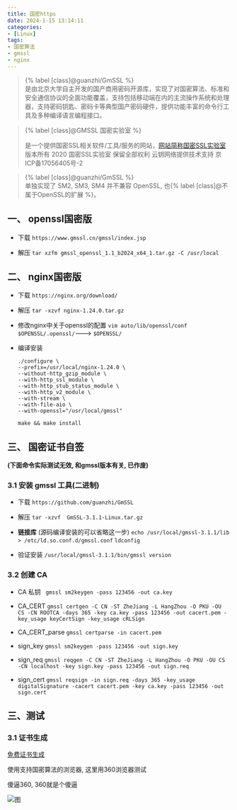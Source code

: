 ```yaml
---
title: 国密https
date: 2024-1-15 13:14:11
categories: 
- [Linux]
tags: 
- 国密算法
- gmssl
- nginx
---
```



> {% label [class]@guanzhi/GmSSL  %}  
> 是由北京大学自主开发的国产商用密码开源库，实现了对国密算法、标准和安全通信协议的全面功能覆盖，支持包括移动端在内的主流操作系统和处理器，支持密码钥匙、密码卡等典型国产密码硬件，提供功能丰富的命令行工具及多种编译语言编程接口。



> {% label [class]@GMSSL 国密实验室  %}  
> 
> 是一个提供国密SSL相关软件/工具/服务的网站，[网站简称国密SSL实验室](https://www.gmssl.cn/gmssl/index.jsp) 版本所有 2020 国密SSL实验室 保留全部权利 云钥网络提供技术支持 京ICP备17056405号-2



> {% label [class]@guanzhi/GmSSL  %}  
> 单独实现了 SM2, SM3, SM4 并不兼容 OpenSSL, 也{% label [class]@不属于OpenSSL的扩展  %}。 



## 一、 openssl国密版

- 下载
  ```https://www.gmssl.cn/gmssl/index.jsp```

- 解压
  ``` tar xzfm gmssl_openssl_1.1_b2024_x64_1.tar.gz -C /usr/local ```

## 二、 nginx国密版

- 下载
  ``` https://nginx.org/download/ ```

- 解压
  ``` tar -xzvf nginx-1.24.0.tar.gz ```

- 修改nginx中关于openssl的配置
  ``` vim auto/lib/openssl/conf ```
  ``` $OPENSSL/.openssl/ ```---> ``` $OPENSSL/ ```

- 编译安装
  ``` shell
  ./configure \
  --prefix=/usr/local/nginx-1.24.0 \
  --without-http_gzip_module \
  --with-http_ssl_module \
  --with-http_stub_status_module \
  --with-http_v2_module \
  --with-stream \
  --with-file-aio \
  --with-openssl="/usr/local/gmssl"
  ```

  ``` make && make install ```


## 三、 国密证书自签

**(下面命令实际测试无效, 和gmssl版本有关, 已作废)**


### 3.1 安装 gmssl 工具(二进制)

- 下载
  ``` https://github.com/guanzhi/GmSSL ```

- 解压
  ``` tar -xzvf  GmSSL-3.1.1-Linux.tar.gz  ```

- **链接库** (源码编译安装的可以省略这一步)
  ``` echo /usr/local/gmssl-3.1.1/lib > /etc/ld.so.conf.d/gmssl.conf ```
  ``` ldconfig ```

- 验证安装
  ``` /usr/local/gmssl-3.1.1/bin/gmssl version ```

### 3.2 创建 CA

- CA 私钥
  ```  gmssl sm2keygen -pass 123456 -out ca.key ```


- CA_CERT
  ``` gmssl certgen -C CN -ST ZheJiang -L HangZhou -O PKU -OU CS -CN ROOTCA -days 365 -key ca.key -pass 123456 -out cacert.pem -key_usage keyCertSign -key_usage cRLSign ```


- CA_CERT_parse
``` gmssl certparse -in cacert.pem ```


- sign_key
  ``` gmssl sm2keygen -pass 123456 -out sign.key ```

- sign_req
``` gmssl reqgen -C CN -ST ZheJiang -L HangZhou -O PKU -OU CS -CN localhost -key sign.key -pass 123456 -out sign.req ```


- sign_cert
  ``` gmssl reqsign -in sign.req -days 365 -key_usage digitalSignature -cacert cacert.pem -key ca.key -pass 123456 -out sign.cert ```





## 三、测试

### 3.1 证书生成

[免费证书生成](https://www.gmcert.org/subForm#)

使用支持国密算法的浏览器, 这里用360浏览器测试

傻逼360, 360就是个傻逼

![图](/images/072.gmssl.md.01.png)


